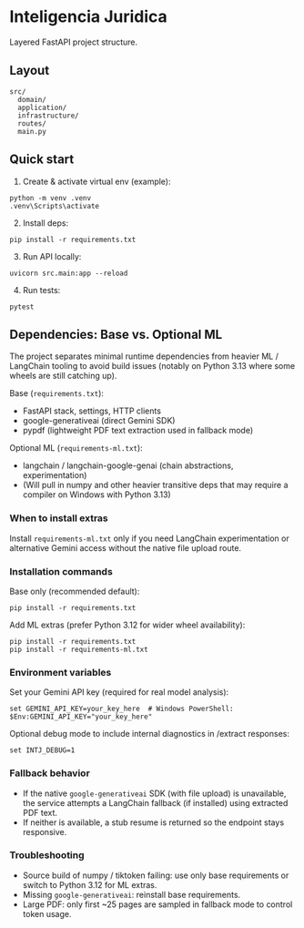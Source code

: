 # Inteligencia Juridica

Layered FastAPI project structure.

## Layout

```
src/
  domain/
  application/
  infrastructure/
  routes/
  main.py
```

## Quick start

1. Create & activate virtual env (example):
```
python -m venv .venv
.venv\Scripts\activate
```
2. Install deps:
```
pip install -r requirements.txt
```
3. Run API locally:
```
uvicorn src.main:app --reload
```
4. Run tests:
```
pytest
```

## Dependencies: Base vs. Optional ML

The project separates minimal runtime dependencies from heavier ML / LangChain tooling to avoid build issues (notably on Python 3.13 where some wheels are still catching up).

Base (`requirements.txt`):
- FastAPI stack, settings, HTTP clients
- google-generativeai (direct Gemini SDK)
- pypdf (lightweight PDF text extraction used in fallback mode)

Optional ML (`requirements-ml.txt`):
- langchain / langchain-google-genai (chain abstractions, experimentation)
- (Will pull in numpy and other heavier transitive deps that may require a compiler on Windows with Python 3.13)

### When to install extras
Install `requirements-ml.txt` only if you need LangChain experimentation or alternative Gemini access without the native file upload route.

### Installation commands
Base only (recommended default):
```
pip install -r requirements.txt
```

Add ML extras (prefer Python 3.12 for wider wheel availability):
```
pip install -r requirements.txt
pip install -r requirements-ml.txt
```

### Environment variables
Set your Gemini API key (required for real model analysis):
```
set GEMINI_API_KEY=your_key_here  # Windows PowerShell: $Env:GEMINI_API_KEY="your_key_here"
```
Optional debug mode to include internal diagnostics in /extract responses:
```
set INTJ_DEBUG=1
```

### Fallback behavior
- If the native `google-generativeai` SDK (with file upload) is unavailable, the service attempts a LangChain fallback (if installed) using extracted PDF text.
- If neither is available, a stub resume is returned so the endpoint stays responsive.

### Troubleshooting
- Source build of numpy / tiktoken failing: use only base requirements or switch to Python 3.12 for ML extras.
- Missing `google-generativeai`: reinstall base requirements.
- Large PDF: only first ~25 pages are sampled in fallback mode to control token usage.

